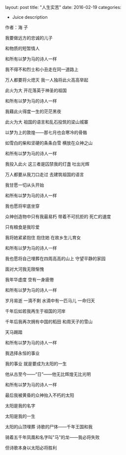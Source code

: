 layout: post
title: "人生实苦"
date: 2016-02-19
categories:

  - Juice
description

作者：海 子

我要做远方的忠诚的儿子

和物质的短暂情人

和所有以梦为马的诗人一样

我不得不和烈士和小丑走在同一道路上

万人都要将火熄灭 我一人独将此火高高举起

此火为大 开花落英于神圣的祖国

和所有以梦为马的诗人一样

我藉此火得度一生的茫茫黑夜

此火为大 祖国的语言和乱石投筑的梁山城寨

以梦为上的敦煌——那七月也会寒冷的骨骼

如雪白的柴和坚硬的条条白雪 横放在众神之山

和所有以梦为马的诗人一样

我投入此火 这三者是囚禁我的灯盏 吐出光辉

万人都要从我刀口走过 去建筑祖国的语言

我甘愿一切从头开始

和所有以梦为马的诗人一样

我也愿将牢底坐穿

众神创造物中只有我最易朽 带着不可抗拒的 死亡的速度

只有粮食是我珍爱

我将她紧紧抱住 抱住她 在故乡生儿育女

和所有以梦为马的诗人一样

我也愿将自己埋葬在四周高高的山上 守望平静的家园

面对大河我无限惭愧

我年华虚度 空有一身疲倦

和所有以梦为马的诗人一样

岁月易逝 一滴不剩 水滴中有一匹马儿 一命归天

千年后如若我再生于祖国的河岸

千年后我再次拥有中国的稻田 和周天子的雪山

天马踢踏

和所有以梦为马的诗人一样

我选择永恒的事业

我的事业 就是要成为太阳的一生

他从古至今——“日”——他无比辉煌无比光明

和所有以梦为马的诗人一样

最后我被黄昏的众神抬入不朽的太阳

太阳是我的名字

太阳是我的一生

太阳的山顶埋葬 诗歌的尸体——千年王国和我

骑着五千年凤凰和名字叫"马"的龙——我必将失败

但诗歌本身以太阳必将胜利